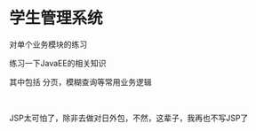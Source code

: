 # 学生管理系统
对单个业务模块的练习

练习一下JavaEE的相关知识

其中包括 分页，模糊查询等常用业务逻辑


<br/>

JSP太可怕了，除非去做对日外包，不然，这辈子，我再也不写JSP了